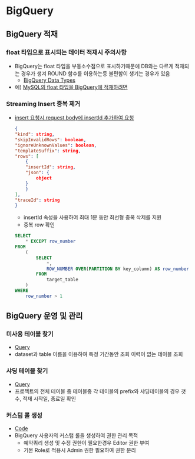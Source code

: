 # BigQuery 
## BigQuery 적재 
### float 타입으로 표시되는 데이터 적재시 주의사항
- BigQuery는 float 타입을 부동소수점으로 표시하기때문에 DB와는 다르게 적재되는 경우가 생겨 ROUND 함수를 이용하는등 불편함이 생기는 경우가 있음
    -  [BigQuery Data Types](https://cloud.google.com/bigquery/docs/reference/standard-sql/data-types)
- 예) [MySQL의 float 타입을 BigQuery에 적재하려면](./MySQL_to_Bigquery.md)
### Streaming Insert 중복 제거
- [insert 요청시 request body에 insertId 추가하여 요청](https://cloud.google.com/bigquery/docs/streaming-data-into-bigquery?hl=ko)
    ```JSON
    {
    "kind": string,
    "skipInvalidRows": boolean,
    "ignoreUnknownValues": boolean,
    "templateSuffix": string,
    "rows": [
        {
        "insertId": string,
        "json": {
            object
        }
        }
    ],
    "traceId": string
    }
    ```
    - insertId 속성을 사용하여 최대 1분 동안 최선형 중복 삭제를 지원
    - 중복 row 확인
    ```SQL
    SELECT
        * EXCEPT row_number
    FROM
        (
            SELECT
                *,
                ROW_NUMBER OVER(PARTITION BY key_column) AS row_number
            FROM
                target_table
        )
    WHERE
        row_number > 1
    ```
    
## BigQuery 운영 및 관리
### 미사용 테이블 찾기
- [Query](find_unused_tables.sql)
- dataset과 table 이름을 이용하여 특정 기간동안 조회 이력이 없는 테이블 조회

### 샤딩 테이블 찾기
- [Query](count_sharding_tables.sql)
- 프로젝트의 전체 테이블 중 테이블중 각 테이블의 prefix와 샤딩테이블의 경우 갯수, 적재 시작일, 종료일 확인

### 커스텀 롤 생성
- [Code](generate_bq_custom_role.py)
- BigQuery 사용자의 커스텀 롤을 생성하여 권한 관리 목적
    - 예약쿼리 생성 및 수정 권한이 필요한경우 Editor 권한 부여
    - 기본 Role로 적용시 Admin 권한 필요하여 권한 분리
